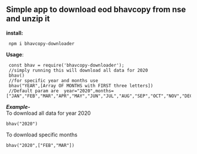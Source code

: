 ## Simple app to download eod bhavcopy from nse and unzip it  
  
**install:**  

     npm i bhavcopy-downloader

 
 **Usage**:
 
     const bhav = require('bhavcopy-downloader');
     //simply running this will download all data for 2020
     bhav()
     //for specific year and months use
     bhav("YEAR",[Array OF MONTHS with FIRST three letters])
     //Default param are  year="2020",months=["JAN","FEB","MAR","APR","MAY","JUN","JUL","AUG","SEP","OCT","NOV","DEC"]
       
  
***Example-***  
To download all data for year 2020  

    bhav("2020")

To download specific months  
  

    bhav("2020",["FEB","MAR"])




